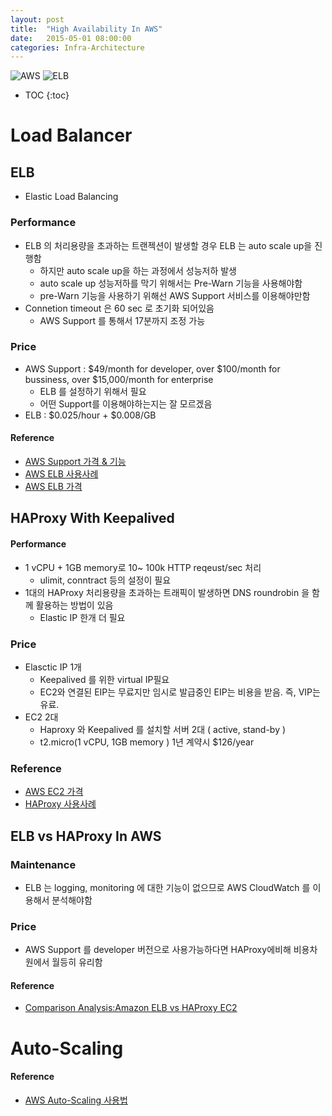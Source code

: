 ```yaml
---
layout: post
title:  "High Availability In AWS"
date:   2015-05-01 08:00:00
categories: Infra-Architecture
---
```


![AWS](https://media.amazonwebservices.com/blog/2007/big_pbaws_logo_300px.jpg) ![ELB](https://media.amazonwebservices.com/blog/2014/elb_instances_1.png)

<!--more-->

* TOC
{:toc}

# Load Balancer
## ELB
  * Elastic Load Balancing

### Performance
  * ELB 의 처리용량을 초과하는 트랜젝션이 발생할 경우 ELB 는 auto scale up을 진행함
    - 하지만 auto scale up을 하는 과정에서 성능저하 발생
    - auto scale up 성능저하를 막기 위해서는 Pre-Warn 기능을 사용해야함
    - pre-Warn 기능을 사용하기 위해선 AWS Support 서비스를 이용해야만함
  * Connetion timeout 은 60 sec 로 초기화 되어있음
    - AWS Support 를 통해서 17분까지 조정 가능

### Price
  * AWS Support : $49/month for developer, over $100/month for bussiness, over $15,000/month for enterprise
    - ELB 를 설정하기 위해서 필요
    - 어떤 Support를 이용해야하는지는 잘 모르겠음
  * ELB : $0.025/hour + $0.008/GB

#### Reference
  * [AWS Support 가격 & 기능](https://aws.amazon.com/ko/premiumsupport/)
  * [AWS ELB 사용사례](http://www.slideshare.net/awskorea/gaming-on-aws-aws-dev-test)
  * [AWS ELB 가격](http://aws.amazon.com/ko/elasticloadbalancing/pricing/)

## HAProxy With Keepalived
#### Performance
  * 1 vCPU + 1GB memory로 10~ 100k HTTP reqeust/sec 처리
    - ulimit, conntract 등의 설정이 필요
  * 1대의 HAProxy 처리용량을 초과하는 트래픽이 발생하면 DNS roundrobin 을 함께 활용하는 방법이 있음
    - Elastic IP 한개 더 필요

### Price
  * Elasctic IP 1개
    - Keepalived 를 위한 virtual IP필요
    - EC2와 연결된 EIP는 무료지만 임시로 발급중인 EIP는 비용을 받음. 즉, VIP는 유료.
  * EC2 2대
    - Haproxy 와 Keepalived 를 설치할 서버 2대 ( active, stand-by )
    - t2.micro(1 vCPU, 1GB memory ) 1년 계약시 $126/year

### Reference
  * [AWS EC2 가격](http://aws.amazon.com/ko/ec2/pricing/)
  * [HAProxy 사용사례](http://www.slideshare.net/reinkim/ndc14)

## ELB vs HAProxy In AWS
### Maintenance
  * ELB 는 logging, monitoring 에 대한 기능이 없으므로 AWS CloudWatch 를 이용해서 분석해야함

### Price
  * AWS Support 를 developer 버전으로 사용가능하다면 HAProxy에비해 비용차원에서 월등히 유리함

#### Reference
  * [Comparison Analysis:Amazon ELB vs HAProxy EC2](http://harish11g.blogspot.in/2012/11/amazon-elb-vs-haproxy-ec2-analysis.html)

# Auto-Scaling

#### Reference
  * [AWS Auto-Scaling 사용법](https://opentutorials.org/course/608/3302)